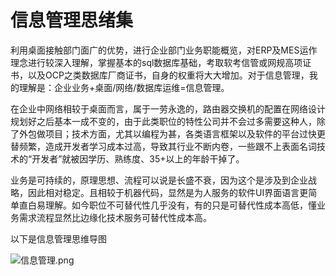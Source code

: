 # 信息管理思绪集

利用桌面接触部门面广的优势，进行企业部门业务职能概览，对ERP及MES运作理念进行较深入理解，掌握基本的sql数据库基础，考取软考信管或网规高项证书，以及OCP之类数据库厂商证书，自身的权重将大大增加。对于信息管理，我的理解是：企业业务+桌面/网络/数据库运维=信息管理。

在企业中网络相较于桌面而言，属于一劳永逸的，路由器交换机的配置在网络设计规划好之后基本一成不变的，由于此类职位的特性公司并不会过多需要这种人，除了外包做项目；技术方面，尤其以编程为甚，各类语言框架以及软件的平台过快更替频繁，造成开发者学习成本过高，导致其行业不断内卷，一些跟不上表面名词技术的“开发者”就被因学历、熟练度、35+以上的年龄干掉了。

业务是可持续的，原理思想、流程可以说是长盛不衰，因为这个是涉及到企业战略，因此相对稳定。且相较于机器代码，显然是为人服务的软件UI界面语言更简单直白易理解。如今职位不可替代性几乎没有，有的只是可替代性成本高低，懂业务需求流程显然比边缘化技术服务可替代性成本高。

以下是信息管理思维导图

![信息管理.png](https://i.loli.net/2021/01/09/OKdu931Z6BGHcIw.png)